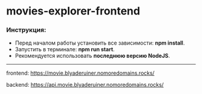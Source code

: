 # movies-explorer-frontend
### Инструкция:
- Перед началом работы установить все зависимости: <b>npm install</b>.
- Запустить в терминале: <b>npm run start</b>.
- Рекомендуется использовать <b>последнюю версию NodeJS</b>.

_______________
frontend: https://movie.blyaderuiner.nomoredomains.rocks/

backend: https://api.movie.blyaderuiner.nomoredomains.rocks/
